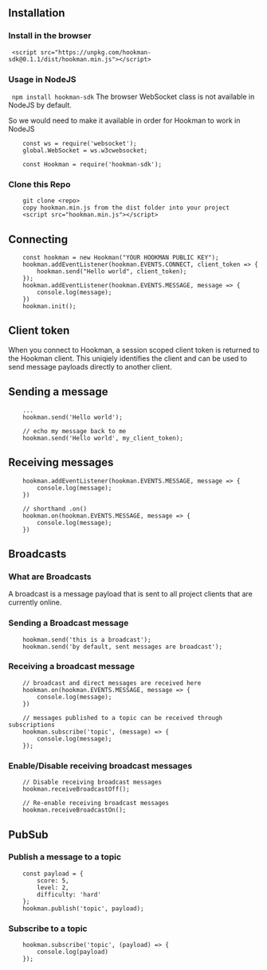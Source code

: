 ## Installation
### Install in the browser
``` <script src="https://unpkg.com/hookman-sdk@0.1.1/dist/hookman.min.js"></script>```

### Usage in NodeJS
``` npm install hookman-sdk```
The browser WebSocket class is not available in NodeJS by default.

So we would need to make it available in order for Hookman to work in NodeJS
```
    const ws = require('websocket');
    global.WebSocket = ws.w3cwebsocket;

    const Hookman = require('hookman-sdk');
```

### Clone this Repo
```
    git clone <repo>
    copy hookman.min.js from the dist folder into your project
    <script src="hookman.min.js"></script>
```

## Connecting
```
    const hookman = new Hookman("YOUR HOOKMAN PUBLIC KEY");
    hookman.addEventListener(hookman.EVENTS.CONNECT, client_token => {
        hookman.send("Hello world", client_token);
    });
    hookman.addEventListener(hookman.EVENTS.MESSAGE, message => {
        console.log(message);
    })
    hookman.init();
```
## Client token
When you connect to Hookman, a session scoped client token is returned to the Hookman client. This uniqiely identifies the client and can be used to send message payloads directly to another client.
## Sending a message
```
    ...
    hookman.send('Hello world');

    // echo my message back to me
    hookman.send('Hello world', my_client_token);
```
## Receiving messages
```
    hookman.addEventListener(hookman.EVENTS.MESSAGE, message => {
        console.log(message);
    })

    // shorthand .on()
    hookman.on(hookman.EVENTS.MESSAGE, message => {
        console.log(message);
    })
```
## Broadcasts
### What are Broadcasts
A broadcast is a message payload that is sent to all project clients that are currently online.
### Sending a Broadcast message
```
    hookman.send('this is a broadcast');
    hookman.send('by default, sent messages are broadcast');
```
### Receiving a broadcast message
```
    // broadcast and direct messages are received here
    hookman.on(hookman.EVENTS.MESSAGE, message => {
        console.log(message);
    })

    // messages published to a topic can be received through subscriptions
    hookman.subscribe('topic', (message) => {
        console.log(message);
    });
```
### Enable/Disable receiving broadcast messages
```
    // Disable receiving broadcast messages
    hookman.receiveBroadcastOff();

    // Re-enable receiving broadcast messages
    hookman.receiveBroadcastOn();
```

## PubSub

### Publish a message to a topic
```
    const payload = {
        score: 5,
        level: 2,
        difficulty: 'hard'
    };
    hookman.publish('topic', payload);
```

### Subscribe to a topic
```
    hookman.subscribe('topic', (payload) => {
        console.log(payload)
    });
```